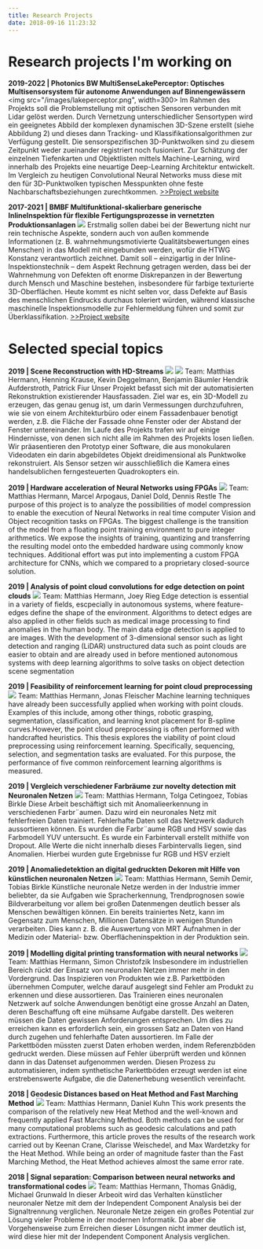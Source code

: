 ```yaml
---
title: Research Projects
date: 2018-09-16 11:23:32
---
```


# Research projects I'm working on 
**2019-2022 | Photonics BW MultiSenseLakePerceptor: Optisches Multisensorsystem für autonome Anwendungen auf Binnengewässern**
<img src="/images/lakeperceptor.png", width=300>
Im Rahmen des Projekts soll die Problemstellung mit optischen Sensoren verbunden mit Lidar gelöst werden. Durch Ver­netzung unterschiedlicher Sensortypen wird ein geeignetes Abbild der komplexen dynamischen 3D-Szene erstellt (siehe Abbildung 2) und dieses dann Tracking- und Klassi­fikationsalgorithmen zur Verfügung gestellt. Die sensorspezifischen 3D-Punktwolken sind zu diesem Zeitpunkt weder zueinander registriert noch fusioniert. Zur Schätzung der einzelnen Tiefenkarten und Objektlisten mittels Machine-Learning, wird innerhalb des Projekts eine neuartige Deep-Learning Ar­chitektur entwickelt. Im Vergleich zu heutigen Convolutional Neural Networks muss diese mit den für 3D-Punktwolken typischen Messpunkten ohne feste Nachbarschaftsbezie­hungen zurechtkommen. [>>Project website](http://www.ios.htwg-konstanz.de/node/605)

**2017-2021 | BMBF Multifunktional-skalierbare generische InlineInspektion für flexible Fertigungsprozesse in vernetzten Produktionsanlagen**
<img src="/images/multiflex.png">
Erstmalig sollen dabei bei der Bewertung nicht nur rein technische Aspekte, sondern auch von außen kommende Informationen (z. B. wahrnehmungsmotivierte Qualitätsbewertungen eines Menschen) in das Modell mit eingebunden werden, wofür die HTWG Konstanz verantwortlich zeichnet. Damit soll – einzigartig in der Inline-Inspektionstechnik – dem Aspekt Rechnung getragen werden, dass bei der Wahrnehmung von Defekten oft enorme Diskrepanzen in der Bewertung durch Mensch und Maschine bestehen, insbesondere für farbige texturierte 3D-Oberflächen. Heute kommt es nicht selten vor, dass Defekte auf Basis des menschlichen Eindrucks durchaus toleriert würden, während klassische maschinelle Inspektionsmodelle zur Fehlermeldung führen und somit zur Überklassifikation. [>>Project website](https://www.photonikforschung.de/projekte/photonische-prozessketten/projekt/multiflexinspect.html)


# Selected special topics 
**2019 | Scene Reconstruction with HD-Streams**
<img src="/images/henning.png">
<img src="/images/henning2.png">
Team: Matthias Hermann, Henning Krause, Kevin Deggelmann, Benjamin Bäumler Hendrik Aufderstroth, Patrick Fiur
Unser Projekt befasst sich mit der automatisierten Rekonstruktion existierender Hausfassaden. Ziel war es, ein 3D-Modell zu erzeugen, das genau genug ist, um darin Vermessungen durchzufuhren, wie sie von einem Architekturbüro oder einem Fassadenbauer benotigt werden, z.B. die Fläche der Fassade ohne Fenster oder der Abstand der Fenster untereinander. Im Laufe des Projekts trafen wir auf einige Hindernisse, von denen sich nicht alle im Rahmen des Projekts losen ließen. Wir präasentieren den Prototyp einer Software, die aus monokularen Videodaten ein darin abgebildetes Objekt dreidimensional als Punktwolke rekonstruiert. Als Sensor setzen wir ausschließlich die Kamera eines handelsublichen ferngesteuerten Quadrokopters ein.


**2019 | Hardware acceleration of Neural Networks using FPGAs** 
<img src="/images/fpga.png">
Team: Matthias Hermann, Marcel Arpogaus, Daniel Dold, Dennis Restle
The purpose of this project is to analyze the possibilities of model compression to enable
the execution of Neural Networks in real time computer Vision and Object recognition
tasks on FPGAs. The biggest challenge is the transition of the model from a floating point training
environment to pure integer arithmetics. We expose the insights of training, quantizing and transferring the resulting model onto the embedded hardware using commonly know techniques. Additional effort was put into implementing a custom FPGA architecture for CNNs, which we compared to a proprietary closed-source solution.


**2019 | Analysis of point cloud convolutions for edge detection on point clouds** 
<img src="/images/joey.png">
Team: Matthias Hermann, Joey Rieg
Edge detection is essential in a variety of fields, escpecially in autonomous systems, where feature-edges define the shape of the environment.
Algorithms to detect edges are also applied in other fields such as medical image processing to find anomalies in the human body. The main data edge detection is applied to are images. With the development of 3-dimensional sensor such as light detection and ranging (LiDAR) unstructured
data such as point clouds are easier to obtain and are already used in before mentioned autonomous systems with deep learning algorithms to solve tasks on
object detection scene segmentation


**2019 | Feasibility of reinforcement learning for point cloud preprocessing**
<img src="/images/jonas.png">
Team: Matthias Hermann, Jonas Fleischer
Machine learning techniques have already been successfully applied when working with point clouds. Examples of this include, among other things, robotic grasping,
segmentation, classification, and learning knot placement for B-spline curves.However, the point cloud preprocessing is often performed with handcrafted
heuristics. This thesis explores the viability of point cloud preprocessing using reinforcement learning. Specifically, sequencing, selection, and segmentation tasks
are evaluated. For this purpose, the performance of five common reinforcement learning algorithms is measured. 


**2019 | Vergleich verschiedener Farbräume zur novelty detection mit Neuronalen Netzen**
<img src="/images/tolga.png">
Team: Matthias Hermann, Tolga Cetingoez, Tobias Birkle 
Diese Arbeit beschäftigt sich mit Anomalieerkennung in verschiedenen Farbr¨aumen. Dazu wird ein neuronales Netz mit fehlerfreien Daten trainiert. Fehlerhafte Daten soll das Netzwerk dadurch aussortieren können. Es wurden die Farbr¨aume RGB und HSV sowie das Farbmodell YUV untersucht. Es wurde ein Farbintervall erstellt mithilfe von
Dropout. Alle Werte die nicht innerhalb dieses Farbintervalls liegen, sind Anomalien. Hierbei wurden gute Ergebnisse fur RGB und HSV erzielt


**2019 | Anomaliedetektion an digital gedruckten Dekoren mit Hilfe von künstlichen neuronalen Netzen**
<img src="/images/semih.png">
Team: Matthias Hermann, Semih Demir, Tobias Birkle
Künstliche neuronale Netze werden in der Industrie immer beliebter, da sie Aufgaben wie Spracherkennung, Trendprognosen sowie Bildverarbeitung vor allem bei großen
Datenmengen deutlich besser als Menschen bewältigen können. Ein bereits trainiertes Netz, kann im Gegensatz zum Menschen, Millionen Datensätze in wenigen Stunden
verarbeiten. Dies kann z. B. die Auswertung von MRT Aufnahmen in der Medizin oder Material- bzw. Oberflächeninspektion in der Produktion sein.


**2019 | Modelling digital printing transformation with neural networks**
<img src="/images/simon.png">
Team: Matthias Hermann, Simon Christofzik
Insbesondere im industriellen Bereich rückt der Einsatz von neuronalen Netzen immer mehr in den Vordergrund. Das Inspizieren von Produkten wie z.B. Parkettböden übernehmen Computer, welche darauf ausgelegt sind Fehler am Produkt zu erkennen und diese aussortieren. Das Trainieren eines neuronalen Netzwerk auf solche Anwendungen benötigt eine grosse Anzahl an Daten, deren Beschaffung oft eine mühsame Aufgabe darstellt. Des weiteren müssen die Daten gewissen Anforderungen entsprechen. Um dies zu erreichen kann es erforderlich sein, ein grossen Satz an Daten von Hand durch zugehen und fehlerhafte Daten aussortieren. Im Falle der Parkettböden müssten zuerst Daten erhoben werden, indem Referenzböden gedruckt werden. Diese müssen auf Fehler überprüft werden und können dann in das Datenset aufgenommen werden. Diesen Prozess zu automatisieren, indem synthetische Parkettböden erzeugt werden ist eine erstrebenswerte Aufgabe, die die Datenerhebung wesentlich vereinfacht.


**2018 | Geodesic Distances based on Heat Method and Fast Marching Method**
<img src="/images/daniel.png">
Team: Matthias Hermann, Daniel Kuhn
This work presents the comparison of the relatively new Heat Method and the well-known and frequently applied Fast Marching Method. Both methods can be used for many computational problems such as geodesic calculations and path extractions. Furthermore, this article proves the results of the research work carried out
by Keenan Crane, Clarisse Weischedel, and Max Wardetzky for the Heat Method. While being an order of magnitude faster than the Fast Marching Method, the Heat Method achieves almost the same error rate.


**2018 | Signal separation: Comparison between neural networks and transformational codes**
<img src="/images/ica.gif">
Team: Matthias Hermann, Thomas Gnädig, Michael Grunwald
In dieser Arbeoit wird das Verhalten künstlicher neuronaler Netze mit dem der Independent Component Analysis bei der Signaltrennung verglichen. Neuronale Netze zeigen ein großes Potential zur Lösung vieler Probleme in der modernen Informatik. Da aber die Vorgehensweise zum Erreichen dieser Lösungen nicht immer deutlich ist, wird diese hier mit der Independent Component Analysis verglichen.


